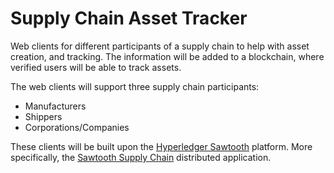 # Supply Chain Asset Tracker
Web clients for different participants of a supply chain to help with asset creation, and tracking. The information will be added to a blockchain, where verified users will be able to track assets.

The web clients will support three supply chain participants:

* Manufacturers
* Shippers
* Corporations/Companies

These clients will be built upon the [Hyperledger Sawtooth](https://github.com/hyperledger/sawtooth-core) platform. More specifically, the [Sawtooth Supply Chain](https://github.com/hyperledger/sawtooth-supply-chain) distributed application.